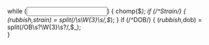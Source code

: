 while (<INPUT>) {
	chomp($_);
	if (/^Strain/) {
		($rubbish,$strain) = split(/\s\W{3}\s/,$_);	
	}
	if (/^DOB/) {
		($rubbish,$dob) = split(/OB\s?\W{3}\s?/,$_);	
	}
